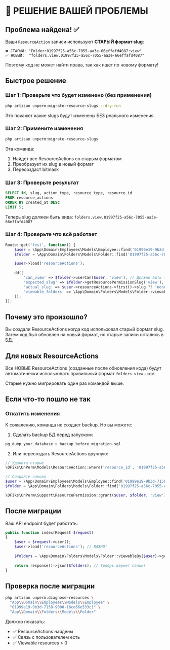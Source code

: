# 🔧 РЕШЕНИЕ ВАШЕЙ ПРОБЛЕМЫ

## Проблема найдена! ✅

Ваши `ResourceAction` записи используют **СТАРЫЙ формат slug**:

```
❌ СТАРЫЙ: "Folder:01997f25-a56c-7055-aa3e-66effafd4087:view"
✅ НОВЫЙ:  "folders.view.01997f25-a56c-7055-aa3e-66effafd4087"
```

Поэтому код не может найти права, так как ищет по новому формату!

## Быстрое решение

### Шаг 1: Проверьте что будет изменено (без применения)

```bash
php artisan unperm:migrate-resource-slugs --dry-run
```

Это покажет какие slugs будут изменены БЕЗ реального изменения.

### Шаг 2: Примените изменения

```bash
php artisan unperm:migrate-resource-slugs
```

Эта команда:
1. Найдет все ResourceActions со старым форматом
2. Преобразует их slug в новый формат 
3. Пересоздаст bitmask

### Шаг 3: Проверьте результат

```sql
SELECT id, slug, action_type, resource_type, resource_id 
FROM resource_actions 
ORDER BY created_at DESC 
LIMIT 5;
```

Теперь slug должен быть вида: `folders.view.01997f25-a56c-7055-aa3e-66effafd4087`

### Шаг 4: Проверьте что всё работает

```php
Route::get('test', function() {
    $user = \App\Domain\Employees\Models\Employee::find('01999e19-9b3d-7158-9000-16ce66e533c1');
    $folder = \App\Domain\Folders\Models\Folder::find('01997f25-a56c-7055-aa3e-66effafd4087');

    $user->load('resourceActions');
    
    dd([
        'can_view' => $folder->userCan($user, 'view'), // Должно быть TRUE
        'expected_slug' => $folder->getResourcePermissionSlug('view'),
        'actual_slug' => $user->resourceActions->first()->slug ?? 'none',
        'viewable_folders' => \App\Domain\Folders\Models\Folder::viewableBy($user)->count(),
    ]);
});
```

## Почему это произошло?

Вы создали ResourceActions когда код использовал старый формат slug. Затем код был обновлен на новый формат, но старые записи остались в БД.

## Для новых ResourceActions

Все НОВЫЕ ResourceActions (созданные после обновления кода) будут автоматически использовать правильный формат `folders.view.uuid`.

Старые нужно мигрировать один раз командой выше.

## Если что-то пошло не так

### Откатить изменения

К сожалению, команда не создает backup. Но вы можете:

1. Сделать backup БД перед запуском:
```bash
pg_dump your_database > backup_before_migration.sql
```

2. Или пересоздать ResourceActions вручную:
```php
// Удалите старые
\DFiks\UnPerm\Models\ResourceAction::where('resource_id', '01997f25-a56c-7055-aa3e-66effafd4087')->delete();

// Создайте заново
$user = \App\Domain\Employees\Models\Employee::find('01999e19-9b3d-7158-9000-16ce66e533c1');
$folder = \App\Domain\Folders\Models\Folder::find('01997f25-a56c-7055-aa3e-66effafd4087');

\DFiks\UnPerm\Support\ResourcePermission::grant($user, $folder, 'view');
```

## После миграции

Ваш API endpoint будет работать:

```php
public function index(Request $request)
{
    $user = $request->user();
    $user->load('resourceActions'); // ВАЖНО!
    
    $folders = \App\Domain\Folders\Models\Folder::viewableBy($user)->get();
    
    return response()->json($folders); // Теперь вернет папки!
}
```

## Проверка после миграции

```bash
php artisan unperm:diagnose-resources \
  "App\\Domain\\Employees\\Models\\Employee" \
  "01999e19-9b3d-7158-9000-16ce66e533c1" \
  "App\\Domain\\Folders\\Models\\Folder"
```

Должно показать:
- ✅ ResourceActions найдены
- ✅ Связь с пользователем есть
- ✅ Viewable resources > 0

